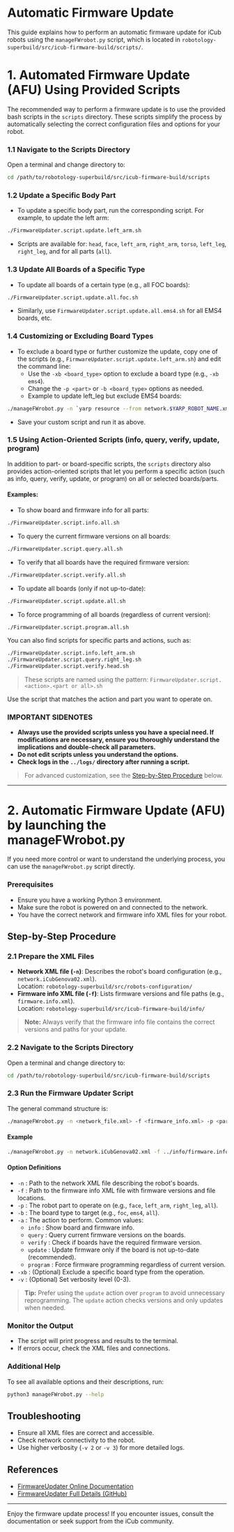 # Automatic Firmware Update

This guide explains how to perform an automatic firmware update for iCub robots using the `manageFWrobot.py` script, which is located in `robotology-superbuild/src/icub-firmware-build/scripts/`.

# 1. Automated Firmware Update (AFU) Using Provided Scripts

The recommended way to perform a firmware update is to use the provided bash scripts in the `scripts` directory. These scripts simplify the process by automatically selecting the correct configuration files and options for your robot.

### 1.1 Navigate to the Scripts Directory

Open a terminal and change directory to:

```bash
cd /path/to/robotology-superbuild/src/icub-firmware-build/scripts
```

### 1.2 Update a Specific Body Part

- To update a specific body part, run the corresponding script. For example, to update the left arm:

```bash
./FirmwareUpdater.script.update.left_arm.sh
```

- Scripts are available for: `head`, `face`, `left_arm`, `right_arm`, `torso`, `left_leg`, `right_leg`, and for all parts (`all`).

### 1.3 Update All Boards of a Specific Type

- To update all boards of a certain type (e.g., all FOC boards):

```bash
./FirmwareUpdater.script.update.all.foc.sh
```

- Similarly, use `FirmwareUpdater.script.update.all.ems4.sh` for all EMS4 boards, etc.

### 1.4 Customizing or Excluding Board Types

- To exclude a board type or further customize the update, copy one of the scripts (e.g., `FirmwareUpdater.script.update.left_arm.sh`) and edit the command line:
    - Use the `-xb <board_type>` option to exclude a board type (e.g., `-xb ems4`).
    - Change the `-p <part>` or `-b <board_type>` options as needed.
    - Example to update left_leg but exclude EMS4 boards:

```bash
./manageFWrobot.py -n `yarp resource --from network.$YARP_ROBOT_NAME.xml | grep ^\".*$ | sed 's/"//g'` -f ../info/firmware.info.xml -p left_leg -a update -xb ems4
```

- Save your custom script and run it as above.

### 1.5 Using Action-Oriented Scripts (info, query, verify, update, program)

In addition to part- or board-specific scripts, the `scripts` directory also provides action-oriented scripts that let you perform a specific action (such as info, query, verify, update, or program) on all or selected boards/parts.

#### Examples:

- To show board and firmware info for all parts:

```bash
./FirmwareUpdater.script.info.all.sh
```

- To query the current firmware versions on all boards:

```bash
./FirmwareUpdater.script.query.all.sh
```

- To verify that all boards have the required firmware version:

```bash
./FirmwareUpdater.script.verify.all.sh
```

- To update all boards (only if not up-to-date):

```bash
./FirmwareUpdater.script.update.all.sh
```

- To force programming of all boards (regardless of current version):

```bash
./FirmwareUpdater.script.program.all.sh
```

You can also find scripts for specific parts and actions, such as:

```bash
./FirmwareUpdater.script.info.left_arm.sh
./FirmwareUpdater.script.query.right_leg.sh
./FirmwareUpdater.script.verify.head.sh
```

> These scripts are named using the pattern: `FirmwareUpdater.script.<action>.<part or all>.sh`

Use the script that matches the action and part you want to operate on.

### IMPORTANT SIDENOTES

- **Always use the provided scripts unless you have a special need. If modifications are necessary, ensure you thoroughly understand the implications and double-check all parameters.**
- **Do not edit scripts unless you understand the options.**
- **Check logs in the `../logs/` directory after running a script.**

> For advanced customization, see the [Step-by-Step Procedure](#step-by-step-procedure) below.

---

# 2. Automatic Firmware Update (AFU) by launching the manageFWrobot.py

If you need more control or want to understand the underlying process, you can use the `manageFWrobot.py` script directly.

### Prerequisites

- Ensure you have a working Python 3 environment.
- Make sure the robot is powered on and connected to the network.
- You have the correct network and firmware info XML files for your robot.

## Step-by-Step Procedure

### 2.1 Prepare the XML Files

- **Network XML file (`-n`)**: Describes the robot's board configuration (e.g., `network.iCubGenova02.xml`).  
  Location: `robotology-superbuild/src/robots-configuration/`
- **Firmware info XML file (`-f`)**: Lists firmware versions and file paths (e.g., `firmware.info.xml`).  
  Location: `robotology-superbuild/src/icub-firmware-build/info/`

> **Note:** Always verify that the firmware info file contains the correct versions and paths for your update.

### 2.2 Navigate to the Scripts Directory

Open a terminal and change directory to:

```bash
cd /path/to/robotology-superbuild/src/icub-firmware-build/scripts
```

### 2.3 Run the Firmware Updater Script

The general command structure is:

```bash
./manageFWrobot.py -n <network_file.xml> -f <firmware_info.xml> -p <part> -b <board_type> -a <action>
```

#### Example

```bash
./manageFWrobot.py -n network.iCubGenova02.xml -f ../info/firmware.info.xml -p left_leg -b foc -a update
```

#### Option Definitions

- `-n` : Path to the network XML file describing the robot's boards.
- `-f` : Path to the firmware info XML file with firmware versions and file locations.
- `-p` : The robot part to operate on (e.g., `face`, `left_arm`, `right_leg`, `all`).
- `-b` : The board type to target (e.g., `foc`, `ems4`, `all`).
- `-a` : The action to perform. Common values:
  - `info` : Show board and firmware info.
  - `query` : Query current firmware versions on the boards.
  - `verify` : Check if boards have the required firmware version.
  - `update` : Update firmware only if the board is not up-to-date (recommended).
  - `program` : Force firmware programming regardless of current version.
- `-xb` : (Optional) Exclude a specific board type from the operation.
- `-v` : (Optional) Set verbosity level (0-3).

> **Tip:** Prefer using the `update` action over `program` to avoid unnecessary reprogramming. The `update` action checks versions and only updates when needed.

### Monitor the Output

- The script will print progress and results to the terminal.
- If errors occur, check the XML files and connections.

### Additional Help

To see all available options and their descriptions, run:

```bash
python3 manageFWrobot.py --help
```

## Troubleshooting

- Ensure all XML files are correct and accessible.
- Check network connectivity to the robot.
- Use higher verbosity (`-v 2` or `-v 3`) for more detailed logs.

## References

- [FirmwareUpdater Online Documentation](https://icub-tech-iit.github.io/documentation/icub_firmware/firmwareupdater/firmwareupdater/?h=firm#change-can-id)
- [FirmwareUpdater Full Details (GitHub)](https://github.com/robotology/icub-firmware-build/blob/master/docs/FirmwareUpdater.readme.fulldetails.txt)

---

Enjoy the firmware update process! If you encounter issues, consult the documentation or seek support from the iCub community.
